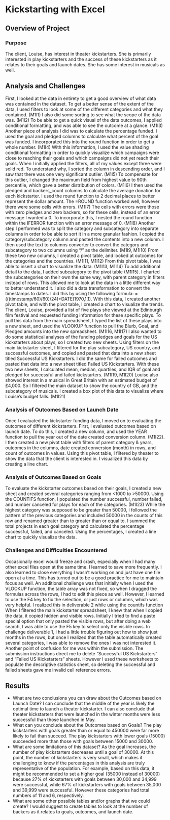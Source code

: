 # Kickstarting with Excel

## Overview of Project

### Purpose
The client, Louise, has interest in theater kickstarters. She is primarily interested in play kickstarters and the success of these kickstarters as it relates to their goals and launch dates. She has some interest in musicals as well.
## Analysis and Challenges
First, I looked at the data in entirety to get a good overview of what data was contained in the dataset. To get a better sense of the extent of the data, I used filters to look at some of the different categories and what they contained. (M1I1)
I also did some sorting to see what the scope of the data was. (M1I2)
To be able to get a quick visual of the data outcomes, I applied conditional formatting, and was able to see the outcome at a glance. (M1I3)
Another piece of analysis I did was to calculate the percentage funded. I used the goal and pledged columns to calculate what percent of the goal was funded. I incorporated this into the round function in order to get a whole number. (M1I4)
With this information, I used the value shading conditional formatting in order to quickly visualize which campaigns were close to reaching their goals and which campaigns did not yet reach their goals. When I initially applied the filters, all of my values except three were solid red. To understand why, I sorted the column in descending order, and I saw that there was one very significant outlier. (M1I5)
To compensate for this outlier, I changed the maximum field from highest value to 90th percentile, which gave a better distribution of colors. (M1I6)
I then used the pledged and backers_count columns to calculate the average donation for each kickstarter. I used the round function to 2 decimal places to better represent the dollar amount.
The =ROUND function worked well, however there were some cells with errors. (M1I7) The cells with errors were those with zero pledges and zero backers, so for these cells, instead of an error message I wanted a 0. To incorporate this, I nested the round function within the IFERROR function with an error message of 0. (M1I8)
Another step I performed was to split the category and subcategory into separate columns in order to be able to sort it in a more granular fashion. I copied the category/subcategory column and pasted the contents into a new column. I then used the text to columns converter to convert the category and subcategory to two columns using “/” as the delimiter. (M1I9, M1I10)
From these two new columns, I created a pivot table, and looked at outcomes for the categories and the countries. (M1I11, M1I12)
From this pivot table, I was able to insert a chart to visualize the data. (M1I13, M1I14)
To add additional detail to the data, I added subcategory to the pivot table (M1I15).
I charted the subcategories on their own the same way, with parent category in filters instead of rows. This allowed me to look at the data in a little different way to better understand it.
I also did a data transformation to convert the timestamps to dates. I did this by using the following formula: =(((timestamp/60)/60)/24)+DATE(1970,1,1). With this data, I created another pivot table, and with the pivot table, I created a chart to visualize the trends.
The client, Louise, provided a list of five plays she viewed at the Edinburgh film festival and requested funding information for these specific plays. To pull this data from the main spreadsheet, I typed the list of these plays into a new sheet, and used the VLOOKUP function to pull the Blurb, Goal, and Pledged amounts into the new spreadsheet. (M1I16, M1I17)
I also wanted to do some statistical analyses of the funding pledges and goals for the US kickstarters about plays, so I created two new sheets. Using filters on the main kickstarter sheet, I filtered for the play subcategory, US country, and successful outcomes, and copied and pasted that data into a new sheet titled Successful US Kickstarters. I did the same for failed outcomes and pasted that data into a new sheet titled Failed US Kickstarters. With these two new sheets, I calculated mean, median, quartiles, and IQR of goal and pledged for successful and failed kickstarters. (M1I19, M1I20)
Louise also showed interest in a musical in Great Britain with an estimated budget of £4,000. So I filtered the main dataset to show the country of GB, and the subcategory of musicals. I created a box plot of this data to visualize where Louise’s budget falls. (M1I21)
### Analysis of Outcomes Based on Launch Date
Once I evaluated the kickstarter funding data, I moved on to evaluating the outcomes of different kickstarters. First, I evaluated outcomes based on launch date. To do this, I created a new column, and used the YEAR function to pull the year out of the date created conversion column. (M1I22). I then created a new pivot table with filters of parent category & years, outcomes in the columns, date created conversion (month) in rows, and count of outcomes in values. Using this pivot table, I filtered by theater to show the data that the client is interested in. I visualized this data by creating a line chart.
### Analysis of Outcomes Based on Goals
To evaluate the kickstarter outcomes based on their goals, I created a new sheet and created several categories ranging from <1000 to >50000. Using the COUNTIFS function, I populated the number successful, number failed, and number canceled for plays for each of the categories. (M1I23) While the highest category was supposed to be greater than 50000, I followed the pattern of the previous categories and included 50000 in the counts of this row and renamed greater than to greater than or equal to. I summed the total projects in each goal category and calculated the percentage successful, failed, and canceled. Using the percentages, I created a line chart to quickly visualize the data.
### Challenges and Difficulties Encountered
Occasionally excel would freeze and crash, especially when I had many other excel files open at the same time. I learned to save more frequently. I also learned to close everything I wasn’t working on and just have one file open at a time. This has turned out to be a good practice for me to maintain focus as well.
An additional challenge was that initially when I used the VLOOKUP function, the table array was not fixed, so when I dragged the formulas across the rows, I had to edit this piece as well. However, I learned to use the F4 key to fix the selection, or just rows or columns, which was very helpful. I realized this in deliverable 2 while using the countifs function
When I filtered the main kickstarter spreadsheet, I knew that when I copied the data, it copied hidden and visible rows. Initially I tried to find a paste special option that only pasted the visible rows, but after doing a web search, I was able to use the F5 key to select only the visible rows.
In challenge deliverable 1, I had a little trouble figuring out how to show just months in the rows, but once I realized that the table automatically created several categories, I was able to remove the ones I was not interested it.
Another point of confusion for me was within the submission. The submission instructions direct me to delete “Successful US Kickstarters” and “Failed US Kickstarters” sheets. However I used these worksheets to populate the descriptive statistics sheet, so deleting the successful and failed sheets gave me invalid cell reference errors.

## Results

- What are two conclusions you can draw about the Outcomes based on Launch Date?
I can conclude that the middle of the year is likely the optimal time to launch a theater kickstarter. I can also conclude that theater kickstarters that were launched in the winter months were less successful than those launched in May.
- What can you conclude about the Outcomes based on Goals?
The play kickstarters with goals greater than or equal to 450000 were far more likely to fail than succeed. The play kickstarters with lower goals (15000) succeeded more than those with goals between 15000 and 30000.
- What are some limitations of this dataset?
As the goal increases, the number of play kickstarters decreases until a goal of 30000. At this point, the number of kickstarters is very small, which makes it challenging to know if the percentages in this analysis are truly representative of the population. For example, based on this data, it might be recommended to set a higher goal (35000 instead of 30000) because 27% of kickstarters with goals between 30,000 and 34,999 were successful, while 67% of kickstarters with goals between 35,000 and 39,999 were successful. However these categories had total numbers of 11 and 6, respectively.
- What are some other possible tables and/or graphs that we could create?
I would suggest to create tables to look at the number of backers as it relates to goals, outcomes, and launch date. 
